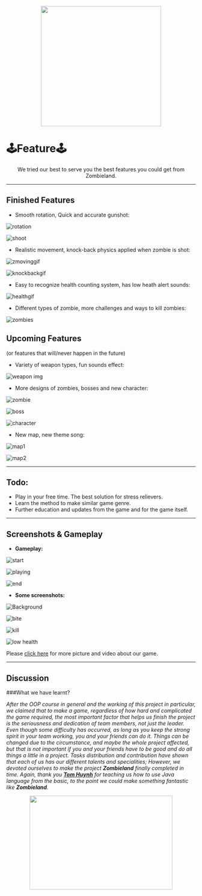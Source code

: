 <p align="center">
<img src="https://user-images.githubusercontent.com/99407775/171095983-0e8807f0-05c1-414f-af81-b270a92432ba.gif" width="320" />
</p>

# 🕹Feature🕹

<p align="center">
We tried our best to serve you the best features you could get from Zombieland.
</p>

---

## Finished Features
 - Smooth rotation, Quick and accurate gunshot:

![rotation]() 

![shoot]()

 - Realistic movement, knock-back physics applied when zombie is shot:
 
![zmovinggif]() 

![knockbackgif]()

 - Easy to recognize health counting system, has low heath alert sounds:
 
![healthgif]()

 - Different types of zombie, more challenges and ways to kill zombies:
 
 ![zombies]()

## Upcoming Features
(or features that will/never happen in the future)
 - Variety of weapon types, fun sounds effect:

![weapon img]()



 - More designs of zombies, bosses and new character:
 
![zombie]()

![boss]()

![character]()

 - New map, new theme song:

![map1]()

![map2]()

---
## Todo:

 - Play in your free time. The best solution for stress relievers.
 - Learn the method to make similar game genre. 
 - Further education and updates from the game and for the game itself.

---
## Screenshots & Gameplay
- **Gameplay:**
  
![start]()

![playing]()

![end]()

- __Some screenshots:__

![Background]()

![bite]()

![kill]()

![low health]()

Please [click here](https://drive.google.com/drive/folders/1hQIyvF_TvZX1Ip45ahoCsF6WobBCb5ii?usp=sharing) for more picture and video about our game.

---
## Discussion

###What we have learnt?

_After the OOP course in general and the working of this project in particular, we claimed that to make a game, regardless of how hard and complicated the game required, the most important factor that helps us finish the project is the seriousness and dedication of team members, not just the leader. Even though some difficulty has occurred, as long as you keep the strong spirit in your team working, you and your friends can do it. Things can be changed due to the circumstance, and maybe the whole project affected, but that is not important if you and your friends have to be good and do all things a little in a project. Tasks distribution and contribution have shown that each of us has our different talents and specialities; However, we devoted ourselves to make the project **Zombieland** finally completed in time.
Again, thank you [**Tom Huynh**](mailto:tomhuynhsg@gmail.com) for teaching us how to use Java language from the basic, to the point we could make something fantastic like **Zombieland**._

<p align="center">
 <img src="https://user-images.githubusercontent.com/99407775/170820782-cc2a33cd-1e92-4a1b-87cf-9049a74ef046.gif" width="380" height="250"/>
</p>